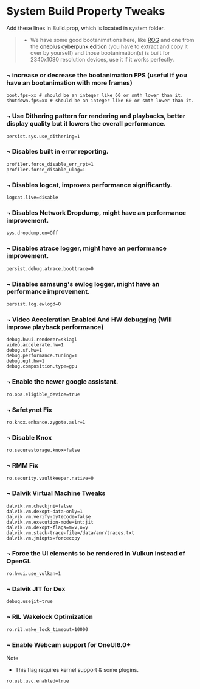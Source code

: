 # System Build Property Tweaks
Add these lines in Build.prop, which is located in system folder.

> - We have some good bootanimations here, like <a href="https://github.com/forsaken-heart24/FLOSSIS/blob/main/ROG_bootanimation.tar.gz">ROG</a> and one from the <a href="https://github.com/forsaken-heart24/FLOSSIS/blob/main/Cyberpunk.tar.gz">oneplus cyberpunk edition</a> (you have to extract and copy it over by yourself) and those bootanimation(s) is built for 2340x1080 resolution devices, use it if it works perfectly.

### ¬ increase or decrease the bootanimation FPS (useful if you have an bootanimation with more frames)
```
boot.fps=xx # should be an integer like 60 or smth lower than it.
shutdown.fps=xx # should be an integer like 60 or smth lower than it.
```

### ¬ Use Dithering pattern for rendering and playbacks, better display quality but it lowers the overall performance.
```
persist.sys.use_dithering=1
```

### ¬ Disables built in error reporting.
```
profiler.force_disable_err_rpt=1
profiler.force_disable_ulog=1
```

### ¬ Disables logcat, improves performance significantly.
```
logcat.live=disable
```

### ¬ Disables Network Dropdump, might have an performance improvement.
```
sys.dropdump.on=Off
```

### ¬ Disables atrace logger, might have an performance improvement.
```
persist.debug.atrace.boottrace=0
```

### ¬ Disables samsung's ewlog logger, might have an performance improvement.
```
persist.log.ewlogd=0
```

### ¬ Video Acceleration Enabled And HW debugging (Will improve playback performance)
```
debug.hwui.renderer=skiagl
video.accelerate.hw=1
debug.sf.hw=1
debug.performance.tuning=1
debug.egl.hw=1
debug.composition.type=gpu
```

### ¬ Enable the newer google assistant.
```
ro.opa.eligible_device=true
```

### ¬ Safetynet Fix
```
ro.knox.enhance.zygote.aslr=1
```

### ¬ Disable Knox
```
ro.securestorage.knox=false
```

### ¬ RMM Fix
```
ro.security.vaultkeeper.native=0
```

### ¬ Dalvik Virtual Machine Tweaks
```
dalvik.vm.checkjni=false
dalvik.vm.dexopt-data-only=1
dalvik.vm.verify-bytecode=false
dalvik.vm.execution-mode=int:jit
dalvik.vm.dexopt-flags=m=v,o=y
dalvik.vm.stack-trace-file=/data/anr/traces.txt
dalvik.vm.jmiopts=forcecopy
```

### ¬ Force the UI elements to be rendered in Vulkun instead of OpenGL
```
ro.hwui.use_vulkan=1
```

### ¬ Dalvik JIT for Dex
```
debug.usejit=true
```

### ¬ RIL Wakelock Optimization
```
ro.ril.wake_lock_timeout=10000
```

### ¬ Enable Webcam support for OneUI6.0+
> [!NOTE]  
> - This flag requires kernel support & some plugins.
```
ro.usb.uvc.enabled=true
```